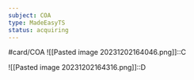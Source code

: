 ```yaml
---
subject: COA
type: MadeEasyTS
status: acquiring
---
```

#card/COA
![[Pasted image 20231202164046.png]]::C

![[Pasted image 20231202164316.png]]::D

